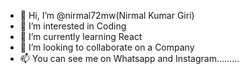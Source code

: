- 👋 Hi, I’m @nirmal72mw(Nirmal Kumar Giri)
- 👀 I’m interested in Coding
- 🌱 I’m currently learning React
- 💞️ I’m looking to collaborate on a Company
- 📫 You can see me on Whatsapp and Instagram.........

<!---
nirmal72mw/nirmal72mw is a ✨ special ✨ repository because its `README.md` (this file) appears on your GitHub profile.
You can click the Preview link to take a look at your changes.
--->
